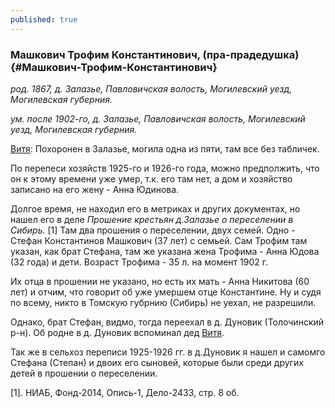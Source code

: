 ```yaml
---
published: true
---
```


### Машкович Трофим Константинович, (пра-прадедушка) {#Машкович-Трофим-Константинович}

_род. 1867, д. Залазье, Павловичская волость, Могилевский уезд, Могилевская губерния._

_ум. после 1902-го, д. Залазье, Павловичская волость, Могилевский уезд, Могилевская губерния._

[Витя](#Машкович-Виктор-Федорович): Похоронен в Залазье, могила одна из пяти, там все без табличек.

По перепеси хозяйств 1925-го и 1926-го года, можно предполжить, что он к этому времени уже умер, т.к. его там нет, а дом и хозяйство записано на его жену - Анна Юдинова.

Долгое время, не находил его в метриках и других документах, но нашел его в деле _Прошение крестьян д.Залазье о переселении в Сибирь._ [1]
Там два прошения о переселении, двух семей. Одно - Стефан Константинов Машкович (37 лет) с семьей. 
Сам Трофим там указан, как брат Стефана, там же указана жена Трофима - Анна Юдова (32 года) и дети.
Возраст Трофима - 35 л. на момент 1902 г. 

Их отца в прошении не указано, но есть их мать - Анна Никитова (60 лет) и отчим, что говорит об уже умершем отце Константине.
Ну и судя по всему, никто в Томскую губрнию (Сибирь) не уехал, не разрешили. 

Однако, брат Стефан, видмо, тогда переехал в д. Дуновик (Толочинский р-н). Об родне в д. Дуновик вспоминал дед [Витя](#Машкович-Виктор-Федорович). 

Так же в сельхоз переписи 1925-1926 гг. в д.Дуновик я нашел и самомго Стефана (Степан) и двоих 
его сыновей, которые были среди других детей в прошении о переселении. 

[1]. НИАБ, Фонд-2014, Опись-1, Дело-2433, стр. 8 об.
